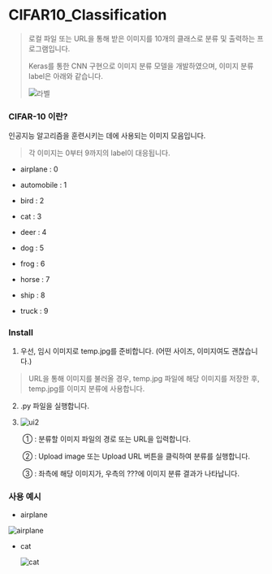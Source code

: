 # CIFAR10_Classification
>  로컬 파일 또는 URL을 통해 받은 이미지를 10개의 클래스로 분류 및 출력하는 프로그램입니다. 
>
> Keras를 통한 CNN 구현으로 이미지 분류 모델을 개발하였으며, 이미지 분류 label은 아래와 같습니다.
>
> ![라벨](https://user-images.githubusercontent.com/55572533/118454066-e7caaf80-b732-11eb-9a03-2faa648ea6aa.JPG)



### CIFAR-10 이란?

인공지능 알고리즘을 훈련시키는 데에 사용되는 이미지 모음입니다. 

>  각 이미지는 0부터 9까지의 label이 대응됩니다.

* airplane : 0
* automobile : 1
* bird : 2
* cat : 3
* deer : 4
* dog : 5

* frog : 6
* horse : 7
* ship : 8
* truck : 9

##### 

### Install

1. 우선, 임시 이미지로 temp.jpg를 준비합니다. (어떤 사이즈, 이미지여도 괜찮습니다.)

> URL을 통해 이미지를 불러올 경우, temp.jpg 파일에 해당 이미지를 저장한 후, temp.jpg를 이미지 분류에 사용합니다.

2. .py 파일을 실행합니다.

3. ![ui2](https://user-images.githubusercontent.com/55572533/118457433-b4892000-b734-11eb-8a70-b7f279861f3c.JPG)

   ​	① : 분류할 이미지 파일의 경로 또는 URL을 입력합니다.

   ​	② : Upload image 또는 Upload URL 버튼을 클릭하여 분류를 실행합니다.

   ​	③ : 좌측에 해당 이미지가, 우측의 ???에 이미지 분류 결과가 나타납니다.



### 사용 예시

* airplane

![airplane](https://user-images.githubusercontent.com/55572533/118453502-42afd700-b732-11eb-9675-ed0ef0f05220.JPG)



* cat

  ![cat](https://user-images.githubusercontent.com/55572533/118453769-915d7100-b732-11eb-9f65-162bbfe76347.JPG)

  

